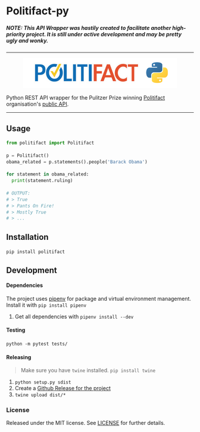 

# Politifact-py

#####  **NOTE:** *This API Wrapper was hastily created to facilitate another high-priority project. It is still under active development and may be pretty ugly and wonky.*

----

<p align="center">
  <img src="./repo-image.png"/>
</p>

Python REST API wrapper for the Pulitzer Prize winning [Politifact](http://www.politifact.com/) organisation's [public API](http://static.politifact.com/api/doc.html).

-----

## Usage

```python
from politifact import Politifact

p = Politifact()
obama_related = p.statements().people('Barack Obama')

for statement in obama_related:
  print(statement.ruling)

# OUTPUT:
# > True
# > Pants On Fire!
# > Mostly True
# > ...
```


## Installation

`pip install politifact`

## Development

#### Dependencies

The project uses [pipenv](https://github.com/pypa/pipenv) for package and virtual environment management. Install it with `pip install pipenv`

1. Get all dependencies with `pipenv install --dev`

#### Testing

`python -m pytest tests/`

#### Releasing

> Make sure you have `twine` installed. `pip install twine`

1. `python setup.py sdist`
2. Create a [Github Release for the project](https://github.com/thundergolfer/politifact-py/releases)
3. `twine upload dist/*`

### License

Released under the MIT license. See [LICENSE](LICENSE) for further details.
